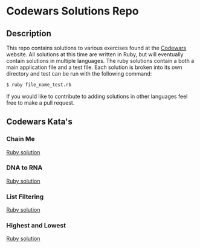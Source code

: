 # Codewars Solutions Repo

## Description

This repo contains solutions to various exercises found at the [Codewars](https://www.codewars.com) website.
All solutions at this time are written in Ruby, but will eventually contain solutions
in multiple languages. The ruby solutions contain a both a main application file
and a test file. Each solution is broken into its own directory and test can be
run with the following command:

```bash
$ ruby file_name_test.rb
```

If you would like to contribute to adding solutions in other languages feel free
to make a pull request.

## Codewars Kata's

### Chain Me

[Ruby solution](/chain_me)

### DNA to RNA

[Ruby solution](/dna_to_rna)

### List Filtering

[Ruby solution](/list_filtering)

### Highest and Lowest

[Ruby solution](/highest_and_lowest)
